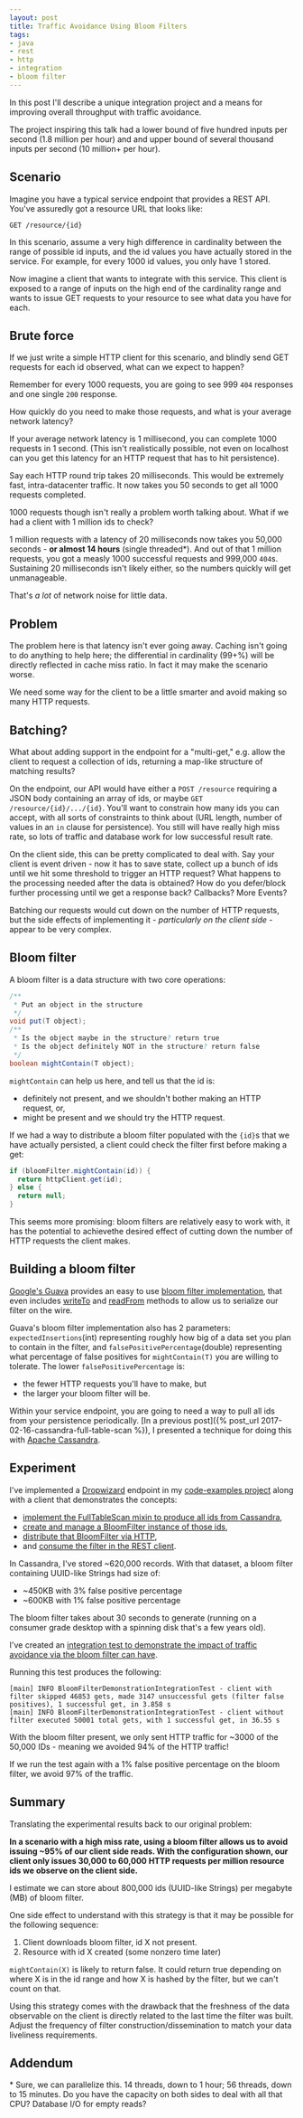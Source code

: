 ```yaml
---
layout: post
title: Traffic Avoidance Using Bloom Filters
tags: 
- java
- rest
- http
- integration
- bloom filter
---
```


In this post I'll describe a unique integration project and a means for improving overall throughput with traffic avoidance. 

The project inspiring this talk had a lower bound of five hundred inputs per second (1.8 million per hour) and and upper bound of several thousand inputs per second (10 million+ per hour).

## Scenario

Imagine you have a typical service endpoint that provides a REST API. You've assuredly got a resource URL that looks like:

```
GET /resource/{id}
```

In this scenario, assume a very high difference in cardinality between the range of possible id inputs, and the id values you have actually stored in the service. For example, for every 1000 id values, you only have 1 stored.

Now imagine a client that wants to integrate with this service. This client is exposed to a range of inputs on the high end of the cardinality range and wants to issue GET requests to your resource to see what data you have for each.

## Brute force

If we just write a simple HTTP client for this scenario, and blindly send GET requests for each id observed, what can we expect to happen?

Remember for every 1000 requests, you are going to see 999 `404` responses and one single `200` response.

How quickly do you need to make those requests, and what is your average network latency?

If your average network latency is 1 millisecond, you can complete 1000 requests in 1 second. (This isn't realistically possible, not even on localhost can you get this latency for an HTTP request that has to hit persistence).

Say each HTTP round trip takes 20 milliseconds. This would be extremely fast, intra-datacenter traffic. It now takes you 50 seconds to get all 1000 requests completed.

1000 requests though isn't really a problem worth talking about. What if we had a client with 1 million ids to check?

1 million requests with a latency of 20 milliseconds now takes you 50,000 seconds - **or almost 14 hours** (single threaded\*). And out of that 1 million requests, you got a measly 1000 successful requests and 999,000 `404`s. Sustaining 20 milliseconds isn't likely either, so the numbers quickly will get unmanageable.

That's *a lot* of network noise for little data. 

## Problem

The problem here is that latency isn't ever going away. Caching isn't going to do anything to help here; the differential in cardinality (99+%) will be directly reflected in cache miss ratio. In fact it may make the scenario worse.

We need some way for the client to be a little smarter and avoid making so many HTTP requests.

## Batching?

What about adding support in the endpoint for a "multi-get," e.g. allow the client to request a collection of ids, returning a map-like structure of matching results?

On the endpoint, our API would have either a `POST /resource` requiring a JSON body containing an array of ids, or maybe `GET /resource/{id}/.../{id}`. You'll want to constrain how many ids you can accept, with all sorts of constraints to think about (URL length, number of values in an `in` clause for persistence). You still will have really high miss rate, so lots of traffic and database work for low successful result rate.

On the client side, this can be pretty complicated to deal with. Say your client is event driven - now it has to save state, collect up a bunch of ids until we hit some threshold to trigger an HTTP request? What happens to the processing needed after the data is obtained? How do you defer/block further processing until we get a response back? Callbacks? More Events?

Batching our requests would cut down on the number of HTTP requests, but the side effects of implementing it - *particularly on the client side* - appear to be very complex.

## Bloom filter

A bloom filter is a data structure with two core operations:

```java
/**
 * Put an object in the structure
 */
void put(T object); 
/**
 * Is the object maybe in the structure? return true
 * Is the object definitely NOT in the structure? return false
 */ 
boolean mightContain(T object);
```

`mightContain` can help us here, and tell us that the id is:

* definitely not present, and we shouldn't bother making an HTTP request, or,
* might be present and we should try the HTTP request.

If we had a way to distribute a bloom filter populated with the `{id}`s that we have actually persisted, a client could check the filter first before making a get:

```java
if (bloomFilter.mightContain(id)) {
  return httpClient.get(id);
} else {
  return null;
}
```

This seems more promising: bloom filters are relatively easy to work with, it has the potential to achievethe desired effect of cutting down the number of HTTP requests the client makes.

## Building a bloom filter

[Google's Guava](https://github.com/google/guava) provides an easy to use [bloom filter implementation](http://google.github.io/guava/releases/snapshot/api/docs/com/google/common/hash/BloomFilter.html), that even includes [writeTo](http://google.github.io/guava/releases/snapshot/api/docs/com/google/common/hash/BloomFilter.html#writeTo-java.io.OutputStream-) and [readFrom](http://google.github.io/guava/releases/snapshot/api/docs/com/google/common/hash/BloomFilter.html#readFrom-java.io.InputStream-com.google.common.hash.Funnel-) methods to allow us to serialize our filter on the wire.

Guava's bloom filter implementation also has 2 parameters: `expectedInsertions`(int) representing roughly how big of a data set you plan to contain in the filter, and `falsePositivePercentage`(double) representing what percentage of false positives for `mightContain(T)` you are willing to tolerate. The lower `falsePositivePercentage` is:

* the fewer HTTP requests you'll have to make, but
* the larger your bloom filter will be.

Within your service endpoint, you are going to need a way to pull all ids from your persistence periodically. [In a previous post]({% post_url 2017-02-16-cassandra-full-table-scan %}), I presented a technique for doing this with [Apache Cassandra](http://cassandra.apache.org/).

## Experiment

I've implemented a [Dropwizard](http://dropwizard.io) endpoint in my [code-examples project](https://github.com/nblair/code-examples) along with a client that demonstrates the concepts:

* [implement the FullTableScan mixin to produce all ids from Cassandra](https://github.com/nblair/code-examples/blob/master/datastax-java-driver-examples/src/main/java/examples/datastax/DataStaxVideoDao.java#L112),
* [create and manage a BloomFilter instance of those ids](https://github.com/nblair/code-examples/blob/master/endpoint/src/main/java/examples/resources/VideoBloomFilterManager.java),
* [distribute that BloomFilter via HTTP](https://github.com/nblair/code-examples/blob/master/endpoint/src/main/java/examples/resources/VideoResource.java#L74),
* and [consume the filter in the REST client](https://github.com/nblair/code-examples/blob/master/client/src/main/java/examples/client/VideoApiClient.java#L74).

In Cassandra, I've stored ~620,000 records. With that dataset, a bloom filter containing UUID-like Strings had size of:

* ~450KB with 3% false positive percentage
* ~600KB with 1% false positive percentage

The bloom filter takes about 30 seconds to generate (running on a consumer grade desktop with a spinning disk that's a few years old).

I've created an [integration test to demonstrate the impact of traffic avoidance via the bloom filter can have](https://github.com/nblair/code-examples/blob/master/client/src/integrationTest/java/examples/client/BloomFilterDemonstrationIntegrationTest.java).

Running this test produces the following:

```
[main] INFO BloomFilterDemonstrationIntegrationTest - client with filter skipped 46853 gets, made 3147 unsuccessful gets (filter false positives), 1 successful get, in 3.858 s
[main] INFO BloomFilterDemonstrationIntegrationTest - client without filter executed 50001 total gets, with 1 successful get, in 36.55 s

```

With the bloom filter present, we only sent HTTP traffic for ~3000 of the 50,000 IDs - meaning we avoided 94% of the HTTP traffic! 

If we run the test again with a 1% false positive percentage on the bloom filter, we avoid 97% of the traffic.

## Summary

Translating the experimental results back to our original problem:

**In a scenario with a high miss rate, using a bloom filter allows us to avoid issuing ~95% of our client side reads. With the configuration shown, our client only issues 30,000 to 60,000 HTTP requests per million resource ids we observe on the client side.** 

I estimate we can store about 800,000 ids (UUID-like Strings) per megabyte (MB) of bloom filter.

One side effect to understand with this strategy is that it may be possible for the following sequence:

1. Client downloads bloom filter, id X not present.
2. Resource with id X created (some nonzero time later)

`mightContain(X)` is likely to return false. It could return true depending on where X is in the id range and how X is hashed by the filter, but we can't count on that.

Using this strategy comes with the drawback that the freshness of the data observable on the client is directly related to the last time the filter was built. Adjust the frequency of filter construction/dissemination to match your data liveliness requirements. 

## Addendum

\* Sure, we can parallelize this. 14 threads, down to 1 hour; 56 threads, down to 15 minutes. Do you have the capacity on both sides to deal with all that CPU? Database I/O for empty reads? 

